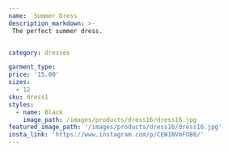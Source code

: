 ```yaml
---
name:  Summer Dress
description_markdown: >-
 The perfect summer dress.


category: dresses

garment_type:
price: '15.00'
sizes:
  - 12
sku: dress1
styles:
  - name: Black
    image_path: /images/products/dress16/dress16.jpg
featured_image_path: '/images/products/dress16/dress16.jpg'
insta_link: 'https://www.instagram.com/p/CEW1NVmFOB8/'
---
```

